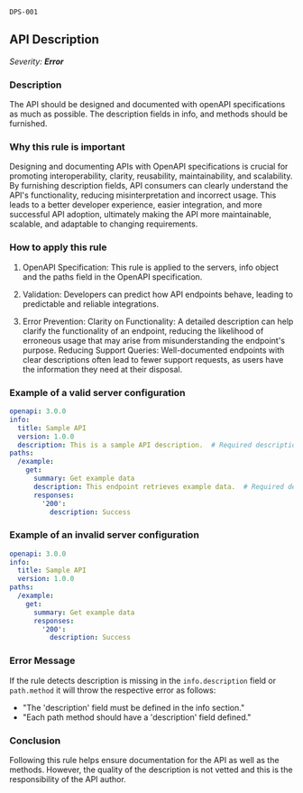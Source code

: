 `DPS-001`

## API Description

_Severity: **Error**_

### Description

The API should be designed and documented with openAPI specifications as much as possible. The description fields in info, and methods should be furnished.

### Why this rule is important

Designing and documenting APIs with OpenAPI specifications is crucial for promoting interoperability, clarity, reusability, maintainability, and scalability. By furnishing description fields, API consumers can clearly understand the API's functionality, reducing misinterpretation and incorrect usage. This leads to a better developer experience, easier integration, and more successful API adoption, ultimately making the API more maintainable, scalable, and adaptable to changing requirements.

### How to apply this rule

1. OpenAPI Specification:
   This rule is applied to the servers, info object and the paths field in the OpenAPI specification.

2. Validation:
   Developers can predict how API endpoints behave, leading to predictable and reliable integrations.

3. Error Prevention:
   Clarity on Functionality: A detailed description can help clarify the functionality of an endpoint, reducing the likelihood of erroneous usage that may arise from misunderstanding the endpoint's purpose.
   Reducing Support Queries: Well-documented endpoints with clear descriptions often lead to fewer support requests, as users have the information they need at their disposal.


### Example of a valid server configuration

```yaml
openapi: 3.0.0
info:
  title: Sample API
  version: 1.0.0
  description: This is a sample API description.  # Required description
paths:
  /example:
    get:
      summary: Get example data
      description: This endpoint retrieves example data.  # Required description
      responses:
        '200':
          description: Success
```

### Example of an invalid server configuration

```yaml
openapi: 3.0.0
info:
  title: Sample API
  version: 1.0.0
paths:
  /example:
    get:
      summary: Get example data
      responses:
        '200':
          description: Success
```

### Error Message

If the rule detects description is missing in the `info.description` field or `path.method` it will throw the respective error as follows:

- "The 'description' field must be defined in the info section."
- "Each path method should have a 'description' field defined."

### Conclusion

Following this rule helps ensure documentation for the API as well as the methods. However, the quality of the description is not vetted and this is the responsibility of the API author.
